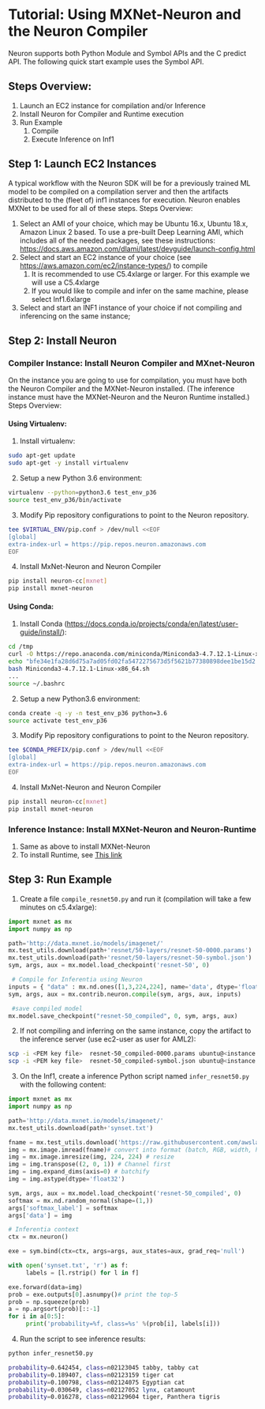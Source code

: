 # Tutorial: Using MXNet-Neuron and the Neuron Compiler

Neuron supports both Python Module and Symbol APIs and the C predict API. The following quick start example uses the Symbol API.

## Steps Overview:

1. Launch an EC2 instance for compilation and/or Inference
2. Install Neuron for Compiler and Runtime execution
3. Run Example
    1. Compile
    2. Execute Inference on Inf1

## Step 1: Launch EC2 Instances

A typical workflow with the Neuron SDK will be for a previously trained ML model to be compiled on a compilation server and then the artifacts distributed to the (fleet of) inf1 instances for execution. Neuron enables MXNet to be used for all of these steps.
Steps Overview:

1. Select an AMI of your choice, which may be Ubuntu 16.x, Ubuntu 18.x, Amazon Linux 2 based. To use a pre-built Deep Learning AMI, which includes all of the needed packages, see these instructions: https://docs.aws.amazon.com/dlami/latest/devguide/launch-config.html
2. Select and start an EC2 instance of your choice (see https://aws.amazon.com/ec2/instance-types/) to compile
    1. It is recommended to use C5.4xlarge or larger. For this example we will use a C5.4xlarge
    2. If you would like to compile and infer on the same machine, please select Inf1.6xlarge
3. Select and start an INF1 instance of your choice if not compiling and inferencing on the same instance;

## Step 2: Install Neuron

### Compiler Instance: Install Neuron Compiler and MXnet-Neuron

On the instance you are going to use for compilation, you must have both the Neuron Compiler and the MXNet-Neuron installed. (The inference instance must have the MXNet-Neuron and the Neuron Runtime installed.)
Steps Overview:

#### Using Virtualenv:

1. Install virtualenv:
```bash
sudo apt-get update
sudo apt-get -y install virtualenv
```
2. Setup a new Python 3.6 environment:
```bash
virtualenv --python=python3.6 test_env_p36
source test_env_p36/bin/activate
```
3. Modify Pip repository configurations to point to the Neuron repository.
```bash
tee $VIRTUAL_ENV/pip.conf > /dev/null <<EOF
[global]
extra-index-url = https://pip.repos.neuron.amazonaws.com
EOF
```
4. Install MxNet-Neuron and Neuron Compiler
```bash
pip install neuron-cc[mxnet]
pip install mxnet-neuron
```

#### Using Conda:
1. Install Conda (https://docs.conda.io/projects/conda/en/latest/user-guide/install/):
```bash
cd /tmp
curl -O https://repo.anaconda.com/miniconda/Miniconda3-4.7.12.1-Linux-x86_64.sh
echo "bfe34e1fa28d6d75a7ad05fd02fa5472275673d5f5621b77380898dee1be15d2 Miniconda3-4.7.12.1-Linux-x86_64.sh" | sha256sum --check
bash Miniconda3-4.7.12.1-Linux-x86_64.sh
...
source ~/.bashrc
```
2. Setup a new Python3.6 environment:
```bash
conda create -q -y -n test_env_p36 python=3.6
source activate test_env_p36
```
3. Modify Pip repository configurations to point to the Neuron repository.
```bash
tee $CONDA_PREFIX/pip.conf > /dev/null <<EOF
[global]
extra-index-url = https://pip.repos.neuron.amazonaws.com
EOF
```
4. Install MxNet-Neuron and Neuron Compiler
```bash
pip install neuron-cc[mxnet]
pip install mxnet-neuron
```

### Inference Instance: Install MXNet-Neuron and Neuron-Runtime

1. Same as above to install MXNet-Neuron
2. To install Runtime, see [This link](https://github.com/aws/aws-neuron-sdk/blob/master/docs/getting-started-neuron-rtd.md)

## Step 3: Run Example

1. Create a file `compile_resnet50.py` and run it (compilation will take a few minutes on c5.4xlarge):
```python
import mxnet as mx
import numpy as np

path='http://data.mxnet.io/models/imagenet/'
mx.test_utils.download(path+'resnet/50-layers/resnet-50-0000.params')
mx.test_utils.download(path+'resnet/50-layers/resnet-50-symbol.json')
sym, args, aux = mx.model.load_checkpoint('resnet-50', 0)

 # Compile for Inferentia using Neuron
inputs = { "data" : mx.nd.ones([1,3,224,224], name='data', dtype='float32') }
sym, args, aux = mx.contrib.neuron.compile(sym, args, aux, inputs)

 #save compiled model
mx.model.save_checkpoint("resnet-50_compiled", 0, sym, args, aux)
```

2. If not compiling and inferring on the same instance, copy the artifact to the inference server (use ec2-user as user for AML2):
```bash
scp -i <PEM key file>  resnet-50_compiled-0000.params ubuntu@<instance DNS>:~/  # Ubuntu
scp -i <PEM key file>  resnet-50_compiled-symbol.json ubuntu@<instance DNS>:~/  # Ubuntu
```

3. On the Inf1, create a inference Python script named `infer_resnet50.py` with the following content:
```python
import mxnet as mx
import numpy as np

path='http://data.mxnet.io/models/imagenet/'
mx.test_utils.download(path+'synset.txt')

fname = mx.test_utils.download('https://raw.githubusercontent.com/awslabs/mxnet-model-server/master/docs/images/kitten_small.jpg?raw=true')
img = mx.image.imread(fname)# convert into format (batch, RGB, width, height)
img = mx.image.imresize(img, 224, 224) # resize
img = img.transpose((2, 0, 1)) # Channel first
img = img.expand_dims(axis=0) # batchify
img = img.astype(dtype='float32')

sym, args, aux = mx.model.load_checkpoint('resnet-50_compiled', 0)
softmax = mx.nd.random_normal(shape=(1,))
args['softmax_label'] = softmax
args['data'] = img

# Inferentia context
ctx = mx.neuron()

exe = sym.bind(ctx=ctx, args=args, aux_states=aux, grad_req='null')

with open('synset.txt', 'r') as f:
     labels = [l.rstrip() for l in f]

exe.forward(data=img)
prob = exe.outputs[0].asnumpy()# print the top-5
prob = np.squeeze(prob)
a = np.argsort(prob)[::-1]
for i in a[0:5]:
     print('probability=%f, class=%s' %(prob[i], labels[i]))
```

4. Run the script to see inference results:
```bash
python infer_resnet50.py

probability=0.642454, class=n02123045 tabby, tabby cat
probability=0.189407, class=n02123159 tiger cat
probability=0.100798, class=n02124075 Egyptian cat
probability=0.030649, class=n02127052 lynx, catamount
probability=0.016278, class=n02129604 tiger, Panthera tigris
```
